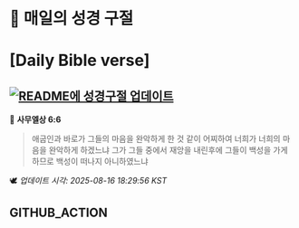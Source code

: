 # 🙏 매일의 성경 구절
# [Daily Bible verse]
## [![README에 성경구절 업데이트](https://github.com/DONGSUKA/first_test/actions/workflows/update-readme-bible.yml/badge.svg)](https://github.com/DONGSUKA/first_test/actions/workflows/update-readme-bible.yml)
<!-- START_BIBLE_VERSE -->
📖 **사무엘상 6:6**
> 애굽인과 바로가 그들의 마음을 완악하게 한 것 같이 어찌하여 너희가 너희의 마음을 완악하게 하겠느냐 그가 그들 중에서 재앙을 내린후에 그들이 백성을 가게 하므로 백성이 떠나지 아니하였느냐

🕊️ _업데이트 시각: 2025-08-16 18:29:56 KST_
  <!-- END_BIBLE_VERSE -->
## GITHUB_ACTION
